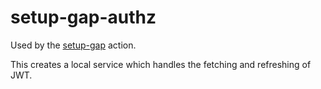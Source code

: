 # setup-gap-authz

Used by the [setup-gap](../setup-gap/) action.

This creates a local service which handles the fetching and refreshing of JWT.
